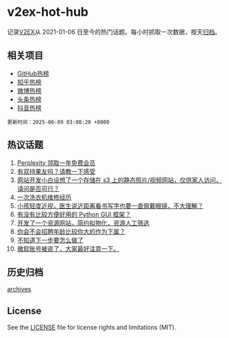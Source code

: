 # v2ex-hot-hub

 记录[V2EX](https://www.v2ex.com/)从 2021-01-06 日至今的热门话题。每小时抓取一次数据，按天[归档](archives)。
 
 ## 相关项目

- [GitHub热榜](https://github.com/lonnyzhang423/github-hot-hub)
- [知乎热榜](https://github.com/lonnyzhang423/zhihu-hot-hub)
- [微博热榜](https://github.com/lonnyzhang423/weibo-hot-hub)
- [头条热榜](https://github.com/lonnyzhang423/toutiao-hot-hub)
- [抖音热榜](https://github.com/lonnyzhang423/douyin-hot-hub)


 `更新时间：2025-06-09 03:08:20 +0800`

## 热议话题

1. [Perplexity 领取一年免费会员](https://www.v2ex.com/t/1137230)
1. [有双持果友吗？请教一下感受](https://www.v2ex.com/t/1137157)
1. [网站开发小白设想了一个存储在 s3 上的静态照片/视频网站，仅供家人访问，请问是否可行？](https://www.v2ex.com/t/1137115)
1. [一次洗衣机维修经历](https://www.v2ex.com/t/1137147)
1. [小孩轻度近视，医生说近距离看书写字也要一直佩戴眼镜，不大理解？](https://www.v2ex.com/t/1137212)
1. [有没有比较方便好用的 Python GUI 框架？](https://www.v2ex.com/t/1137123)
1. [开发了一个资源网站，简约拟物化，资源人工筛选](https://www.v2ex.com/t/1137145)
1. [你会不会招聘年龄比较你大的作为下属？](https://www.v2ex.com/t/1137127)
1. [不知道下一步要怎么做了](https://www.v2ex.com/t/1137142)
1. [微软账号被盗了，大家最好注意一下。](https://www.v2ex.com/t/1137114)

## 历史归档

[archives](archives)

## License

See the [LICENSE](LICENSE) file for license rights and limitations (MIT).
